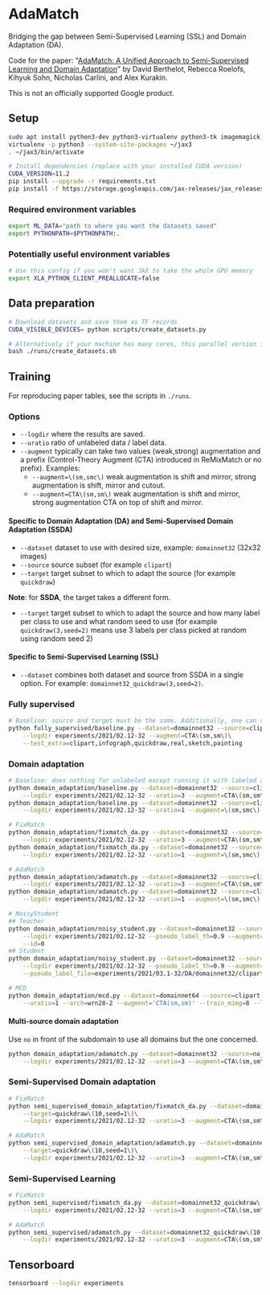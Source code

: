# AdaMatch

Bridging the gap between Semi-Supervised Learning (SSL) and Domain Adaptation (DA).

Code for the paper: "[AdaMatch: A Unified Approach to Semi-Supervised Learning and Domain Adaptation](https://arxiv.org/abs/2106.04732)" by
David Berthelot, Rebecca Roelofs, Kihyuk Sohn, Nicholas Carlini, and Alex Kurakin.

This is not an officially supported Google product.


## Setup

```bash
sudo apt install python3-dev python3-virtualenv python3-tk imagemagick
virtualenv -p python3 --system-site-packages ~/jax3
. ~/jax3/bin/activate

# Install dependencies (replace with your installed CUDA version)
CUDA_VERSION=11.2
pip install --upgrade -r requirements.txt
pip install -f https://storage.googleapis.com/jax-releases/jax_releases.html jaxlib==`python3 -c 'import jaxlib; print(jaxlib.__version__)'`+cuda`echo $CUDA_VERSION | sed s:\\\.::g`
```

### Required environment variables

```bash
export ML_DATA="path to where you want the datasets saved"
export PYTHONPATH=$PYTHONPATH:.
```

### Potentially useful environment variables

```bash
# Use this config if you won't want JAX to take the whole GPU memory
export XLA_PYTHON_CLIENT_PREALLOCATE=false
```


## Data preparation

```bash
# Download datasets and save them as TF records
CUDA_VISIBLE_DEVICES= python scripts/create_datasets.py

# Alternatively if your machine has many cores, this parallel version is much faster to run.
bash ./runs/create_datasets.sh
```

## Training

For reproducing paper tables, see the scripts in `./runs`.

### Options

- `--logdir` where the results are saved.
- `--uratio` ratio of unlabeled data / label data.
- `--augment` typically can take two values (weak,strong) augmentation and a prefix (Control-Theory Augment (CTA)
  introduced in ReMixMatch or no prefix). Examples:
  - `--augment=\(sm,smc\)` weak augmentation is shift and mirror, strong augmentation is shift, mirror and cutout.
  - `--augment=CTA\(sm,sm\)` weak augmentation is shift and mirror, strong augmentation CTA on top of shift and mirror.

#### Specific to Domain Adaptation (DA) and Semi-Supervised Domain Adaptation (SSDA)
- `--dataset` dataset to use with desired size, example: `domainnet32` (32x32 images)
- `--source` source subset (for example `clipart`)
- `--target` target subset to which to adapt the source (for example `quickdraw`)

**Note**: for **SSDA**, the target takes a different form.
- `--target` target subset to which to adapt the source and how many label per class to use and what random seed to use
  (for example `quickdraw(3,seed=2)` means use 3 labels per class picked at random using random seed 2)


#### Specific to Semi-Supervised Learning (SSL)
- `--dataset` combines both dataset and source from SSDA in a single option. For example:
  `domainnet32_quickdraw(3,seed=2)`.

### Fully supervised

```bash
# Baseline: source and target must be the same. Additionally, one can specify extra test sets.
python fully_supervised/baseline.py --dataset=domainnet32 --source=clipart --target=clipart\
    --logdir experiments/2021/02.12-32 --augment=CTA\(sm,sm\)\
    --test_extra=clipart,infograph,quickdraw,real,sketch,painting
```

### Domain adaptation

```bash
# Baseline: does nothing for unlabeled except running it with labeled as a single batch through the network.
python domain_adaptation/baseline.py --dataset=domainnet32 --source=clipart --target=quickdraw\
    --logdir experiments/2021/02.12-32 --uratio=3 --augment=CTA\(sm,sm\)
python domain_adaptation/baseline.py --dataset=domainnet32 --source=clipart --target=quickdraw\
    --logdir experiments/2021/02.12-32 --uratio=1 --augment=\(sm,smc\)

# FixMatch
python domain_adaptation/fixmatch_da.py --dataset=domainnet32 --source=clipart --target=quickdraw\
    --logdir experiments/2021/02.12-32 --uratio=3 --augment=CTA\(sm,sm\)
python domain_adaptation/fixmatch_da.py --dataset=domainnet32 --source=clipart --target=quickdraw\
    --logdir experiments/2021/02.12-32 --uratio=1 --augment=\(sm,smc\)

# AdaMatch
python domain_adaptation/adamatch.py --dataset=domainnet32 --source=clipart --target=quickdraw\
    --logdir experiments/2021/02.12-32 --uratio=3 --augment=CTA\(sm,sm\)
python domain_adaptation/adamatch.py --dataset=domainnet32 --source=clipart --target=quickdraw\
    --logdir experiments/2021/02.12-32 --uratio=1 --augment=\(sm,smc\)

# NoisyStudent
## Teacher
python domain_adaptation/noisy_student.py --dataset=domainnet32 --source=clipart --target=quickdraw\
    --logdir experiments/2021/02.12-32 --pseudo_label_th=0.9 --augment=CTA\(sm,sm\)\
    --id=0
## Student
python domain_adaptation/noisy_student.py --dataset=domainnet32 --source=clipart --target=quickdraw\
    --logdir experiments/2021/02.12-32 --pseudo_label_th=0.9 --augment=CTA\(sm,sm\) --id=1\
    --pseudo_label_file=experiments/2021/03.1-32/DA/domainnet32/clipart/quickdraw/CTA\(sm,sm\)/NoisyStudent/archwrn28-2_batch64_lr0.03_lr_decay0.25_wd0.001/0/predictions.npy

# MCD
python domain_adaptation/mcd.py --dataset=domainnet64 --source=clipart --target=quickdraw\
    --uratio=1 --arch=wrn28-2 --augment='CTA(sm,sm)' --train_mimg=8 --logdir experiments/2021/02.12-32 --lr_decay 0.25
```

#### Multi-source domain adaptation

Use `no` in front of the subdomain to use all domains but the one concerned.

```bash
python domain_adaptation/adamatch.py --dataset=domainnet32 --source=no_quickdraw --target=quickdraw\
    --logdir experiments/2021/02.12-32 --uratio=3 --augment=CTA\(sm,sm\)
````

### Semi-Supervised Domain adaptation

```bash
# FixMatch
python semi_supervised_domain_adaptation/fixmatch_da.py --dataset=domainnet32 --source=clipart\
    --target=quickdraw\(10,seed=1\)\
    --logdir experiments/2021/02.12-32 --uratio=3 --augment=CTA\(sm,sm\)

# AdaMatch
python semi_supervised_domain_adaptation/adamatch.py --dataset=domainnet32 --source=clipart\
    --target=quickdraw\(10,seed=1\)\
    --logdir experiments/2021/02.12-32 --uratio=3 --augment=CTA\(sm,sm\)
```

### Semi-Supervised Learning

```bash
# FixMatch
python semi_supervised/fixmatch_da.py --dataset=domainnet32_quickdraw\(10,seed=1\)\
    --logdir experiments/2021/02.12-32 --uratio=3 --augment=CTA\(sm,sm\)

# AdaMatch
python semi_supervised/adamatch.py --dataset=domainnet32_quickdraw\(10,seed=1\)\
    --logdir experiments/2021/02.12-32 --uratio=3 --augment=CTA\(sm,sm\)
```

## Tensorboard

```bash
tensorboard --logdir experiments
```
